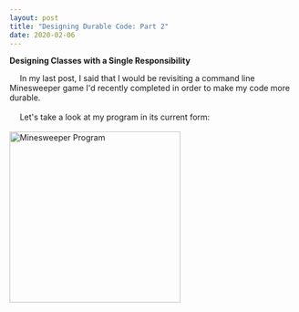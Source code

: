 ```yaml
---
layout: post
title: "Designing Durable Code: Part 2"
date: 2020-02-06
---
```


<p><b>Designing Classes with a Single Responsibility</b></p>
&emsp; In my last post, I said that I would be revisiting a command line Minesweeper game I'd recently completed in order to make my code more durable.
<br>
<br>
&emsp; Let's take a look at my program in its current form:
<br>
<br>
<img height="300" width="300" src="https://user-images.githubusercontent.com/34899774/73974146-d836a700-48f1-11ea-8d36-10defb2f9791.png" alt="Minesweeper Program">

